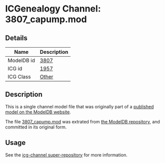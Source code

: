# ICGenealogy Channel: 3807\_capump.mod

## Details

Name | Description
---- | -----------
ModelDB id | [3807](http://senselab.med.yale.edu/ModelDB/ShowModel.cshtml?model=3807)
ICG id | [1957](http://icg.neurotheory.ox.ac.uk/channels/other/1957)
ICG Class | [Other](http://icg.neurotheory.ox.ac.uk/channels/other)

## Description

This is a single channel model file that was originally part of a [published model on the ModelDB website](http://senselab.med.yale.edu/mModelDB/ShowModel.cshtml?model=3807).

The file [3807\_capump.mod](3807_capump.mod) was extrated from [the ModelDB repository](http://senselab.med.yale.edu/ModelDB/ShowModel.cshtml?model=3807), and committed in its original form.

## Usage

See the [icg-channel super-repository](https://github.com/icgenealogy/icg-channels) for more information.